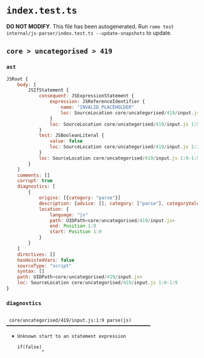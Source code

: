 # `index.test.ts`

**DO NOT MODIFY**. This file has been autogenerated. Run `rome test internal/js-parser/index.test.ts --update-snapshots` to update.

## `core > uncategorised > 419`

### `ast`

```javascript
JSRoot {
	body: [
		JSIfStatement {
			consequent: JSExpressionStatement {
				expression: JSReferenceIdentifier {
					name: "INVALID_PLACEHOLDER"
					loc: SourceLocation core/uncategorised/419/input.js 1:9-1:9
				}
				loc: SourceLocation core/uncategorised/419/input.js 1:9-1:9
			}
			test: JSBooleanLiteral {
				value: false
				loc: SourceLocation core/uncategorised/419/input.js 1:3-1:8
			}
			loc: SourceLocation core/uncategorised/419/input.js 1:0-1:9
		}
	]
	comments: []
	corrupt: true
	diagnostics: [
		{
			origins: [{category: "parse"}]
			description: {advice: [], category: ["parse"], categoryValue: "js", message: [RAW_MARKUP {value: "Unknown start to an "}, "statement expression"]}
			location: {
				language: "js"
				path: UIDPath<core/uncategorised/419/input.js>
				end: Position 1:9
				start: Position 1:9
			}
		}
	]
	directives: []
	hasHoistedVars: false
	sourceType: "script"
	syntax: []
	path: UIDPath<core/uncategorised/419/input.js>
	loc: SourceLocation core/uncategorised/419/input.js 1:0-1:9
}
```

### `diagnostics`

```

 core/uncategorised/419/input.js:1:9 parse(js) ━━━━━━━━━━━━━━━━━━━━━━━━━━━━━━━━━━━━━━━━━━━━━━━━━━━━━

  ✖ Unknown start to an statement expression

    if(false)
             ^


```
